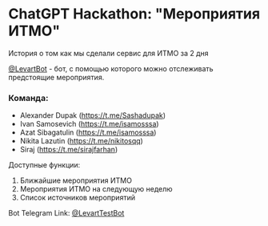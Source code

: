 # ChatGPT Hackathon: "Мероприятия ИТМО"

История о том как мы сделали сервис для ИТМО за 2 дня

[@LevartBot](https://t.me/LevartTestBot) - бот, с помощью которого можно отслеживать предстоящие мероприятия.

### Команда:

- Alexander Dupak (https://t.me/Sashadupak)
- Ivan Samosevich (https://t.me/isamosssa)
- Azat Sibagatulin (https://t.me/isamosssa)
- Nikita Lazutin (https://t.me/nikitosqq)
- Siraj (https://t.me/sirajfarhan)


Доступные функции:
1. Ближайшие мероприятия ИТМО
2. Мероприятия ИТМО на следующую неделю
3. Список источников мероприятий


Bot Telegram Link: [@LevartTestBot](https://t.me/LevartTestBot)
